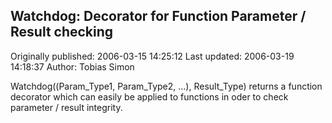 ## Watchdog: Decorator for Function Parameter / Result checking 
Originally published: 2006-03-15 14:25:12 
Last updated: 2006-03-19 14:18:37 
Author: Tobias Simon 
 
Watchdog((Param_Type1, Param_Type2, ...), Result_Type) returns a function decorator which can easily be applied to functions in oder to check parameter / result integrity.